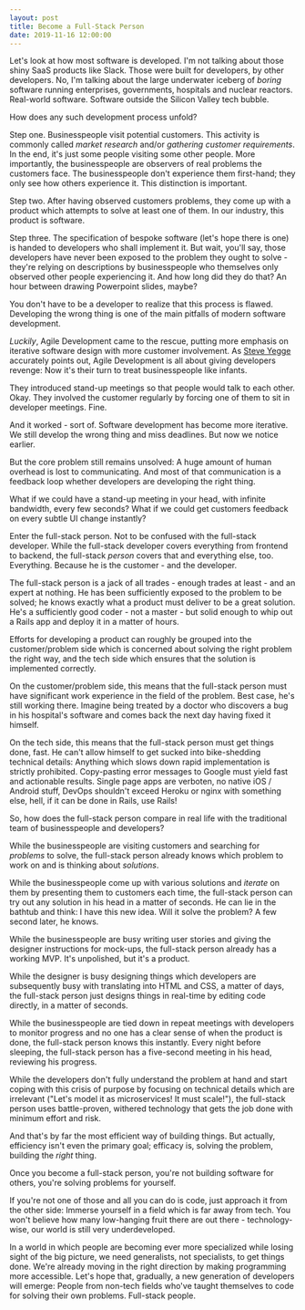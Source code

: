 ```yaml
---
layout: post
title: Become a Full-Stack Person
date: 2019-11-16 12:00:00
---
```


Let's look at how most software is developed. I'm not talking about
those shiny SaaS products like Slack. Those were built for developers,
by other developers. No, I'm talking about the large underwater
iceberg of *boring* software running enterprises, governments,
hospitals and nuclear reactors. Real-world software. Software outside
the Silicon Valley tech bubble.

How does any such development process unfold?

Step one. Businesspeople visit potential customers. This activity is
commonly called *market research* and/or *gathering customer
requirements*. In the end, it's just some people visiting some other
people. More importantly, the businesspeople are observers of real
problems the customers face. The businesspeople don't experience them
first-hand; they only see how others experience it. This distinction
is important.

Step two. After having observed customers problems, they come up with
a product which attempts to solve at least one of them. In our
industry, this product is software.

Step three. The specification of bespoke software (let's hope there is
one) is handed to developers who shall implement it. But wait, you'll
say, those developers have never been exposed to the problem they
ought to solve - they're relying on descriptions by businesspeople who
themselves only observed other people experiencing it. And how long
did they do that? An hour between drawing Powerpoint slides, maybe?

You don't have to be a developer to realize that this process is
flawed. Developing the wrong thing is one of the main pitfalls of
modern software development.

*Luckily*, Agile Development came to the rescue, putting more emphasis
on iterative software design with more customer involvement. As [Steve
Yegge][steve-yegge-agile] accurately points out, Agile Development is
all about giving developers revenge: Now it's their turn to treat
businesspeople like infants.

They introduced stand-up meetings so that people would talk to each
other. Okay. They involved the customer regularly by forcing one of
them to sit in developer meetings. Fine.

And it worked - sort of. Software development has become more
iterative. We still develop the wrong thing and miss deadlines. But
now we notice earlier.

But the core problem still remains unsolved: A huge amount of human
overhead is lost to communicating. And most of that communication is a
feedback loop whether developers are developing the right thing.

What if we could have a stand-up meeting in your head, with infinite
bandwidth, every few seconds? What if we could get customers feedback
on every subtle UI change instantly?

Enter the full-stack person. Not to be confused with the full-stack
developer. While the full-stack developer covers everything from
frontend to backend, the full-stack *person* covers that and
everything else, too. Everything. Because he is the customer - and the
developer.

The full-stack person is a jack of all trades - enough trades at
least - and an expert at nothing. He has been sufficiently exposed to
the problem to be solved; he knows exactly what a product must deliver
to be a great solution. He's a sufficiently good coder - not a
master - but solid enough to whip out a Rails app and deploy it in a
matter of hours.

Efforts for developing a product can roughly be grouped into the
customer/problem side which is concerned about solving the right
problem the right way, and the tech side which ensures that the
solution is implemented correctly.

On the customer/problem side, this means that the full-stack person
must have significant work experience in the field of the
problem. Best case, he's still working there. Imagine being treated by
a doctor who discovers a bug in his hospital's software and comes back
the next day having fixed it himself.

On the tech side, this means that the full-stack person must get
things done, fast. He can't allow himself to get sucked into
bike-shedding technical details: Anything which slows down rapid
implementation is strictly prohibited. Copy-pasting error messages to
Google must yield fast and actionable results. Single page apps are
verboten, no native iOS / Android stuff, DevOps shouldn't exceed
Heroku or nginx with something else, hell, if it can be done in Rails,
use Rails!

So, how does the full-stack person compare in real life with the
traditional team of businesspeople and developers?

While the businesspeople are visiting customers and searching for
*problems* to solve, the full-stack person already knows which problem
to work on and is thinking about *solutions*.

While the businesspeople come up with various solutions and *iterate*
on them by presenting them to customers each time, the full-stack
person can try out any solution in his head in a matter of seconds. He
can lie in the bathtub and think: I have this new idea. Will it solve
the problem? A few second later, he knows.

While the businesspeople are busy writing user stories and giving the
designer instructions for mock-ups, the full-stack person already has
a working MVP. It's unpolished, but it's a product.

While the designer is busy designing things which developers are
subsequently busy with translating into HTML and CSS, a matter of
days, the full-stack person just designs things in real-time by
editing code directly, in a matter of seconds.

While the businesspeople are tied down in repeat meetings with
developers to monitor progress and no one has a clear sense of when
the product is done, the full-stack person knows this instantly. Every
night before sleeping, the full-stack person has a five-second meeting
in his head, reviewing his progress.

While the developers don't fully understand the problem at hand and
start coping with this crisis of purpose by focusing on technical
details which are irrelevant ("Let's model it as microservices! It
must scale!"), the full-stack person uses battle-proven, withered
technology that gets the job done with minimum effort and risk.

And that's by far the most efficient way of building things. But
actually, efficiency isn't even the primary goal; efficacy is, solving
the problem, building the *right* thing.

Once you become a full-stack person, you're not building software for
others, you're solving problems for yourself.

If you're not one of those and all you can do is code, just approach
it from the other side: Immerse yourself in a field which is far away
from tech. You won't believe how many low-hanging fruit there are out
there - technology-wise, our world is still very underdeveloped.

In a world in which people are becoming ever more specialized while
losing sight of the big picture, we need generalists, not specialists,
to get things done. We're already moving in the right direction by
making programming more accessible. Let's hope that, gradually, a new
generation of developers will emerge: People from non-tech fields
who've taught themselves to code for solving their own
problems. Full-stack people.


<!-- Links -->

[steve-yegge-agile]: https://steve-yegge.blogspot.com/2006/09/good-agile-bad-agile_27.html
